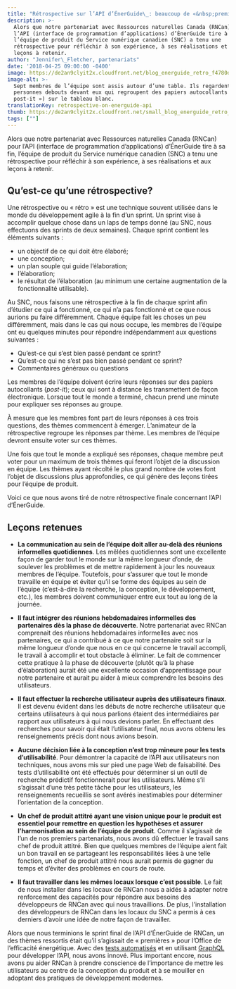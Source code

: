 ```yaml
---
title: "Rétrospective sur l’API d’ÉnerGuide\_: beaucoup de «&nbsp;premières&nbsp;» et de leçons "
description: >-
  Alors que notre partenariat avec Ressources naturelles Canada (RNCan) pour
  l’API (interface de programmation d’applications) d’ÉnerGuide tire à sa fin,
  l’équipe de produit du Service numérique canadien (SNC) a tenu une
  rétrospective pour réfléchir à son expérience, à ses réalisations et aux
  leçons à retenir.
author: "Jennifer\_Fletcher, partenariats"
date: '2018-04-25 09:00:00 -0400'
image: https://de2an9clyit2x.cloudfront.net/blog_energuide_retro_f4780d2e1d.jpg
image-alt: >-
  Sept membres de l’équipe sont assis autour d’une table. Ils regardent deux
  personnes debouts devant eux qui regroupent des papiers autocollants («
  post-it ») sur le tableau blanc.
translationKey: retrospective-on-energuide-api
thumb: https://de2an9clyit2x.cloudfront.net/small_blog_energuide_retro_f4780d2e1d.jpg
tags: [""]
---
```


Alors que notre partenariat avec Ressources naturelles Canada (RNCan) pour l’API (interface de programmation d’applications) d’ÉnerGuide tire à sa fin, l’équipe de produit du Service numérique canadien (SNC) a tenu une rétrospective pour réfléchir à son expérience, à ses réalisations et aux leçons à retenir.

## Qu’est-ce qu’une rétrospective?

Une rétrospective ou «&nbsp;rétro&nbsp;» est une technique souvent utilisée dans le monde du développement agile à la fin d’un sprint. Un sprint vise à accomplir quelque chose dans un laps de temps donné (au SNC, nous effectuons des sprints de deux semaines). Chaque sprint contient les éléments suivants&nbsp;:

* un objectif de ce qui doit être élaboré;
* une conception;
* un plan souple qui guide l’élaboration;
* l’élaboration;
* le résultat de l’élaboration (au minimum une certaine augmentation de la fonctionnalité utilisable).

Au SNC, nous faisons une rétrospective à la fin de chaque sprint afin d’étudier ce qui a fonctionné, ce qui n’a pas fonctionné et ce que nous aurions pu faire différemment. Chaque équipe fait les choses un peu différemment, mais dans le cas qui nous occupe, les membres de l’équipe ont eu quelques minutes pour répondre indépendamment aux questions suivantes&nbsp;:

* Qu’est-ce qui s’est bien passé pendant ce sprint?
* Qu’est-ce qui ne s’est pas bien passé pendant ce sprint?
* Commentaires généraux ou questions

Les membres de l’équipe doivent écrire leurs réponses sur des papiers autocollants (*post-it*); ceux qui sont à distance les transmettent de façon électronique. Lorsque tout le monde a terminé, chacun prend une minute pour expliquer ses réponses au groupe.

À mesure que les membres font part de leurs réponses à ces trois questions, des thèmes commencent à émerger. L’animateur de la rétrospective regroupe les réponses par thème. Les membres de l’équipe devront ensuite voter sur ces thèmes.

Une fois que tout le monde a expliqué ses réponses, chaque membre peut voter pour un maximum de trois thèmes qui feront l’objet de la discussion en équipe. Les thèmes ayant récolté le plus grand nombre de votes font l’objet de discussions plus approfondies, ce qui génère des leçons tirées pour l’équipe de produit.

Voici ce que nous avons tiré de notre rétrospective finale concernant l’API d’ÉnerGuide.

## Leçons retenues

* **La communication au sein de l’équipe doit aller au-delà des réunions informelles quotidiennes**. Les mêlées quotidiennes sont une excellente façon de garder tout le monde sur la même longueur d’onde, de soulever les problèmes et de mettre rapidement à jour les nouveaux membres de l’équipe. Toutefois, pour s’assurer que tout le monde travaille en équipe et éviter qu’il se forme des équipes au sein de l’équipe (c’est-à-dire la recherche, la conception, le développement, etc.), les membres doivent communiquer entre eux tout au long de la journée.

* **Il faut intégrer des réunions hebdomadaires informelles des partenaires dès la phase de découverte**. Notre partenariat avec RNCan comprenait des réunions hebdomadaires informelles avec nos partenaires, ce qui a contribué à ce que notre partenaire soit sur la même longueur d’onde que nous en ce qui concerne le travail accompli, le travail à accomplir et tout obstacle à éliminer. Le fait de commencer cette pratique à la phase de découverte (plutôt qu’à la phase d’élaboration) aurait été une excellente occasion d’apprentissage pour notre partenaire et aurait pu aider à mieux comprendre les besoins des utilisateurs.

* **Il faut effectuer la recherche utilisateur auprès des utilisateurs finaux**. Il est devenu évident dans les débuts de notre recherche utilisateur que certains utilisateurs à qui nous parlions étaient des intermédiaires par rapport aux utilisateurs à qui nous devions parler. En effectuant des recherches pour savoir qui était l’utilisateur final, nous avons obtenu les renseignements précis dont nous avions besoin.

* **Aucune décision liée à la conception n’est trop mineure pour les tests d’utilisabilité**. Pour démontrer la capacité de l’API aux utilisateurs non techniques, nous avons mis sur pied une page Web de faisabilité. Des tests d’utilisabilité ont été effectués pour déterminer si un outil de recherche prédictif fonctionnerait pour les utilisateurs. Même s’il s’agissait d’une très petite tâche pour les utilisateurs, les renseignements recueillis se sont avérés inestimables pour déterminer l’orientation de la conception.

* **Un chef de produit attitré ayant une vision unique pour le produit est essentiel pour remettre en question les hypothèses et assurer l’harmonisation au sein de l’équipe de produit**. Comme il s’agissait de l’un de nos premiers partenariats, nous avons dû effectuer le travail sans chef de produit attitré. Bien que quelques membres de l’équipe aient fait un bon travail en se partageant les responsabilités liées à une telle fonction, un chef de produit attitré nous aurait permis de gagner du temps et d’éviter des problèmes en cours de route.

* **Il faut travailler dans les mêmes locaux lorsque c’est possible**. Le fait de nous installer dans les locaux de RNCan nous a aidés à adapter notre renforcement des capacités pour répondre aux besoins des développeurs de RNCan avec qui nous travaillions. De plus, l’installation des développeurs de RNCan dans les locaux du SNC a permis à ces derniers d’avoir une idée de notre façon de travailler.

Alors que nous terminions le sprint final de l’API d’ÉnerGuide de RNCan, un des thèmes ressortis était qu’il s’agissait de «&nbsp;premières&nbsp;» pour l’Office de l’efficacité énergétique. Avec des [tests automatisés](https://numerique.canada.ca/2018/03/26/les-tests-automatises/) et en utilisant [GraphQL](https://graphql.org/learn/) pour développer l’API, nous avons innové. Plus important encore, nous avons pu aider RNCan à prendre conscience de l’importance de mettre les utilisateurs au centre de la conception du produit et à se mouiller en adoptant des pratiques de développement modernes.

